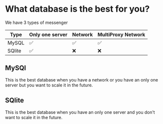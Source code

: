 # What database is the best for you?

We have 3 types of messenger

| Type   | Only one server | Network | MultiProxy Network |
| ------ | --------------- | ------- | ------------------ |
| MySQL  | ✅              | ✅      | ✅                 |
| SQlite | ✅              | ❌      | ❌                 |

## MySQl

This is the best database when you have a network or you have an only one server but you want to scale it in the future.

## SQlite

This is the best database when you have an only one server and you don't want to scale it in the future.

